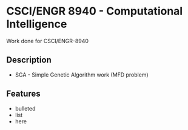 CSCI/ENGR 8940 - Computational Intelligence
=====

Work done for CSCI/ENGR-8940

Description
-----
- SGA - Simple Genetic Algorithm work (MFD problem)


Features
-----
- bulleted
- list
- here
